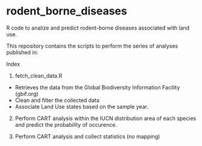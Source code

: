 # rodent_borne_diseases
R code to analize and predict rodent-borne diseases associated with land use.

This repository contains the scripts to perform the series of analyses published in:


Index

1. fetch_clean_data.R 
  + Retrieves the data from the Global Biodiversity Information Facility (gbif.org)
  + Clean and filter the collected data
  + Associate Land Use states based on the sample year.
  
2. Perform CART analysis within the IUCN distribution area of each species and predict the probability of occurence.

3. Perform CART analysis and collect statistics (no mapping)




